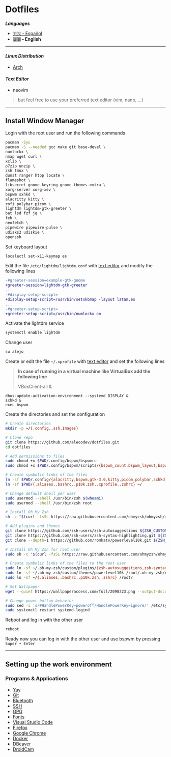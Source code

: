 # Dotfiles


***Languages***
- [🇪🇸 - Español](./README.es.md)
- **🇺🇸 - English**
---


#### ***Linux Distribution***
- [Arch](doc/en/arch-install.md)


#### ***Text Editor***
- neovim
>but feel free to use your preferred text editor (vim, nano, ...)


---
## Install Window Manager

Login with the root user and run the following commands
```bash
pacman -Syu
pacman -S --needed gcc make git base-devel \
numlockx \
nmap wget curl \
xclip \
p7zip unzip \
zsh tmux \
dunst ranger htop locate \
flameshot \
libsecret gnome-keyring gnome-themes-extra \
xorg-server xorg-xev \
bspwm sxhkd \
alacritty kitty \
rofi polybar picom \
lightdm lightdm-gtk-greeter \
bat lsd fzf jq \
feh \
neofetch \
pipewire pipewire-pulse \
udisks2 udiskie \
openssh
```

Set keyboard layout
```bash
localectl set-x11-keymap es
```

Edit the file `/etc/lightdm/lightdm.conf` with [text editor][1] and modify the following lines
```diff
-#greeter-session=example-gtk-gnome
+greeter-session=lightdm-gtk-greeter
...
-#display-setup-script=
+display-setup-script=/usr/bin/setxkbmap -layout latam,es
...
-#greeter-setup-script=
+greeter-setup-script=/usr/bin/numlockx on
```

Activate the lightdm service
```bash
systemctl enable lightdm
```

Change user
```bash
su alejo
```

Create or edit the file `~/.xprofile` with [text editor][1] and set the following lines
>**In case of running in a virtual machine like VirtualBox add the following line**
>
>VBoxClient-all &
```text
dbus-update-activation-environment --systemd DISPLAY &
sxhkd &
exec bspwm
```

Create the directories and set the configuration
```bash
# Create directories
mkdir -p ~/{.config,.ssh,Images}

# Clone repo
git clone https://github.com/alecodev/dotfiles.git
cd dotfiles

# Add permissions to files
sudo chmod +x $PWD/.config/bspwm/bspwmrc
sudo chmod +x $PWD/.config/bspwm/scripts/{bspwm_count,bspwm_layout,bspwm_resize,bspwm_smart_move}

# Create symbolic links of the files
ln -sf $PWD/.config/{alacritty,bspwm,gtk-3.0,kitty,picom,polybar,sxhkd,systemd} ~/.config/
ln -sf $PWD/{.aliases,.bashrc,.p10k.zsh,.xprofile,.zshrc} ~/

# Change default shell per user
sudo usermod --shell /usr/bin/zsh $(whoami)
sudo usermod --shell /usr/bin/zsh root

# Install Oh My Zsh
sh -c "$(curl -fsSL https://raw.githubusercontent.com/ohmyzsh/ohmyzsh/master/tools/install.sh)"

# Add plugins and themes
git clone https://github.com/zsh-users/zsh-autosuggestions ${ZSH_CUSTOM:-~/.oh-my-zsh/custom}/plugins/zsh-autosuggestions
git clone https://github.com/zsh-users/zsh-syntax-highlighting.git ${ZSH_CUSTOM:-~/.oh-my-zsh/custom}/plugins/zsh-syntax-highlighting
git clone --depth=1 https://github.com/romkatv/powerlevel10k.git ${ZSH_CUSTOM:-~/.oh-my-zsh/custom}/themes/powerlevel10k

# Install Oh My Zsh for root user
sudo sh -c "$(curl -fsSL https://raw.githubusercontent.com/ohmyzsh/ohmyzsh/master/tools/install.sh)"

# Create symbolic links of the files to the root user
sudo ln -sf ~/.oh-my-zsh/custom/plugins/{zsh-autosuggestions,zsh-syntax-highlighting} /root/.oh-my-zsh/custom/plugins/
sudo ln -sf ~/.oh-my-zsh/custom/themes/powerlevel10k /root/.oh-my-zsh/custom/themes/
sudo ln -sf ~/{.aliases,.bashrc,.p10k.zsh,.zshrc} /root/

# Set Wallpaper
wget --quiet https://wallpaperaccess.com/full/2098223.png --output-document=~/Images/wallpaper.png

# Change power button behavior
sudo sed -i 's/#HandlePowerKey=poweroff/HandlePowerKey=ignore/' /etc/systemd/logind.conf
sudo systemctl restart systemd-logind
```

Reboot and log in with the other user
```bash
reboot
```

Ready now you can log in with the other user and use bspwm by pressing `Super + Enter`

---
## Setting up the work environment

### Programs & Applications

- [Yay](doc/en/yay-install.md)
- [Git](doc/en/git-install.md)
- [Bluetooth](doc/en/bluetooth-install.md)
- [SSH](doc/en/ssh-install.md)
- [GPG](doc/en/gpg-install.md)
- [Fonts](doc/en/fonts-install.md)
- [Visual Studio Code](doc/en/vscode-install.md)
- [Firefox](doc/en/firefox-install.md)
- [Google Chrome](doc/en/chrome-install.md)
- [Docker](doc/en/docker-install.md)
- [DBeaver](doc/en/dbeaver-install.md)
- [DroidCam](doc/en/droidcam-install.md)

[1]:#text-editor